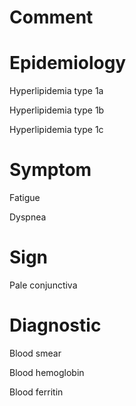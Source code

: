 # Comment

# Epidemiology

Hyperlipidemia type 1a

Hyperlipidemia type 1b

Hyperlipidemia type 1c

# Symptom

Fatigue

Dyspnea

# Sign

Pale conjunctiva

# Diagnostic

Blood smear

Blood hemoglobin

Blood ferritin
